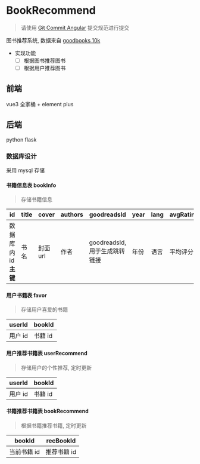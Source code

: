 # BookRecommend

> 请使用 [Git Commit Angular](https://juejin.cn/post/7126022242508472351) 提交规范进行提交

图书推荐系统, 数据来自 [goodbooks 10k](https://github.com/zygmuntz/goodbooks-10k)

- 实现功能
  - [ ] 根据图书推荐图书
  - [ ] 根据用户推荐图书

## 前端

vue3 全家桶 + element plus

## 后端

python flask

### 数据库设计

采用 mysql 存储

#### 书籍信息表 bookInfo

> 存储书籍信息

|id|title|cover|authors|goodreadsId|year|lang|avgRating|
|--|-----|-----|-------|-----------|----|----|---------|
|数据库内 id **主键**|书名|封面 url|作者|goodreadsId, 用于生成跳转链接|年份|语言|平均评分|

#### 用户书籍表 favor

> 存储用户喜爱的书籍

|userId|bookId|
|------|------|
|用户 id|书籍 id|

#### 用户推荐书籍表 userRecommend

> 存储用户的个性推荐, 定时更新

|userId|bookId|
|------|------|
|用户 id|书籍 id|

#### 书籍推荐书籍表 bookRecommend

> 根据书籍推荐书籍, 定时更新

|bookId|recBookId|
|------|------|
|当前书籍 id|推荐书籍 id|

